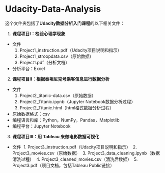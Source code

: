 # Udacity-Data-Analysis
这个文件夹包括了**Udacity数据分析入门课程**的以下相关文件：
1. **课程项目I：检验心理学现象**
  - 文件
    1. Project1_instruction.pdf（Udacity项目说明和指示）
    2. Project1_stroopdata.csv（原始数据）
    3. Project1.pdf（分析文档）
  - 分析平台：Excel
  
2. **课程项目II：根据泰坦尼克号乘客信息进行数据分析**
  - 文件
    1. Project2_titanic-data.csv（原始数据）
    2. Project2_Titanic.ipynb（Jupyter Notebook数据分析过程）
    3. Project2_Titanic.html（html格式数据分析过程）
  - 原始数据格式：csv
  - 编程语言和库：Python，NumPy，Pandas，Matplotlib
  - 编程平台：Jupyter Notebook  
3. **课程项目III：用 Tableau 来做电影数据可视化**
  - 文件
  1. Project3_instruction.pdf（Udacity项目说明和指示）
  2. Project3_movies.csv（原始数据）
  3. Project3_data_cleaning.ipynb（数据清洗过程）
  4. Project3_cleaned_movies.csv（清洗后数据）
  5. Project3.pdf（项目文档，包括Tableau Public链接）
  
